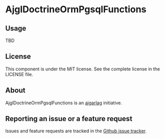 AjglDoctrineOrmPgsqlFunctions
=============================

Usage
-----

TBD


License
-------

This component is under the MIT license. See the complete license in the LICENSE file.


About
-----

AjglDoctrineOrmPgsqlFunctions is an [ajgarlag](http://aj.garcialagar.es) initiative.


Reporting an issue or a feature request
---------------------------------------

Issues and feature requests are tracked in the [Github issue tracker](https://github.com/ajgarlag/AjglDoctrineOrmPgsqlFunctions/issues).
